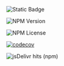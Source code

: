 ![Static Badge](https://img.shields.io/badge/tools-publish-test)

![NPM Version](https://img.shields.io/npm/v/tools-publish-test)

![NPM License](https://img.shields.io/npm/l/tools-publish-test)

[![codecov](https://codecov.io/gh/Jerry-bbq/tools/graph/badge.svg?token=NY8G964U14)](https://codecov.io/gh/Jerry-bbq/tools)

![jsDelivr hits (npm)](https://img.shields.io/jsdelivr/npm/hd/tools-publish-test)
